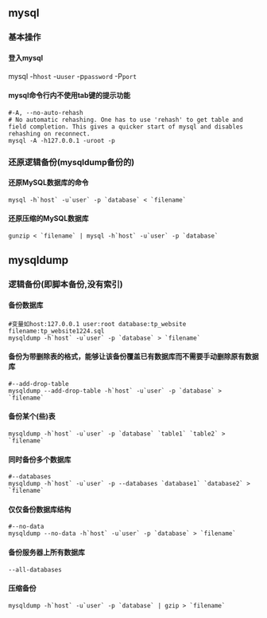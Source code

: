 
## mysql

### 基本操作

#### 登入mysql
mysql -h`host` -u`user` -p`password` -P`port`

#### mysql命令行内不使用tab键的提示功能
	#-A, --no-auto-rehash 
	# No automatic rehashing. One has to use 'rehash' to get table and field completion. This gives a quicker start of mysql and disables rehashing on reconnect.
	mysql -A -h127.0.0.1 -uroot -p

### 还原逻辑备份(mysqldump备份的)

#### 还原MySQL数据库的命令
	
	mysql -h`host` -u`user` -p `database` < `filename`

#### 还原压缩的MySQL数据库
	
	gunzip < `filename` | mysql -h`host` -u`user` -p `database`

## mysqldump

### 逻辑备份(即脚本备份,没有索引)

#### 备份数据库
	#变量如host:127.0.0.1 user:root database:tp_website filename:tp_website1224.sql
	mysqldump -h`host` -u`user` -p `database` > `filename`

#### 备份为带删除表的格式，能够让该备份覆盖已有数据库而不需要手动删除原有数据库

	#--add-drop-table
	mysqldump --add-drop-table -h`host` -u`user` -p `database` > `filename`

#### 备份某个(些)表

	mysqldump -h`host` -u`user` -p `database` `table1` `table2` > `filename`

#### 同时备份多个数据库
	
	#--databases
	mysqldump -h`host` -u`user` -p --databases `database1` `database2` > `filename`

#### 仅仅备份数据库结构
	
	#--no-data
	mysqldump --no-data -h`host` -u`user` -p `database` > `filename`

#### 备份服务器上所有数据库

	--all-databases

#### 压缩备份
	
	mysqldump -h`host` -u`user` -p `database` | gzip > `filename`